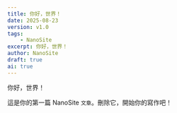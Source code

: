 ```yaml
---
title: 你好，世界！
date: 2025-08-23
version: v1.0
tags:
	- NanoSite
excerpt: 你好，世界！
author: NanoSite
draft: true
ai: true
---
```


你好，世界！

這是你的第一篇 NanoSite `文章`。刪除它，開始你的寫作吧！
